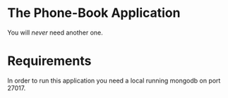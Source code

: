 # The Phone-Book Application

You will _never_ need another one.


# Requirements

In order to run this application you need a local running mongodb on port 27017.
